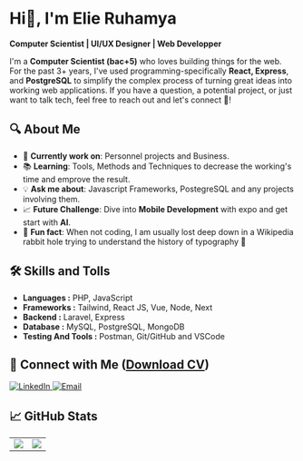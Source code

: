 # Hi👋, I'm Elie Ruhamya

__Computer Scientist | UI/UX Designer | Web Developper__

I'm a **Computer Scientist (bac+5)** who loves building things for the web. For the past 3+ years, I've used programming-specifically **React, Express**, and **PostgreSQL** to simplify the complex process of turning great ideas into working web applications. If you have a question, a potential project, or just want to talk tech, feel free to reach out and let's connect 🤝!

## 🔍 About Me

- 🌟 **Currently work on**: Personnel projects and Business.
- 📚 **Learning**: Tools, Methods and Techniques to decrease the working's time and emprove the result. 
- 💡 **Ask me about**: Javascript Frameworks, PostegreSQL and any projects involving them.
- 📈 **Future Challenge**: Dive into **Mobile Development** with expo and get start with **AI**.
- 🌱 **Fun fact**: When not coding, I am usually lost deep down in a Wikipedia rabbit hole trying to understand the history of typography 💯

## 🛠️ Skills and Tolls

- **Languages :** PHP, JavaScript
- **Frameworks :** Tailwind, React JS, Vue, Node, Next
- **Backend :** Laravel, Express
- **Database :** MySQL, PostgreSQL, MongoDB
- **Testing And Tools :** Postman, Git/GitHub and VSCode

## 🤝 Connect with Me (<a href="https://elie-ru01.netlify.app/cv/elie ruhamya.pdf" target="_black">**Download CV**</a>)

  <a href="https://www.linkedin.com/in/elie-ruhamya-996826285" target="_blank">
    <img src="https://camo.githubusercontent.com/b38b096af756695c6acd839338fdf761a79e7282ab4b42b8d1fdd3f8c5d2ffa8/68747470733a2f2f696d672e736869656c64732e696f2f62616467652f4c696e6b6564496e2d3041363643323f7374796c653d666f722d7468652d6261646765266c6f676f3d6c696e6b6564696e266c6f676f436f6c6f723d7768697465" alt="LinkedIn" data-canonical-src="https://img.shields.io/badge/LinkedIn-0A66C2?style=for-the-badge&amp;logo=linkedin&amp;logoColor=white" style="max-width: 100%;">
  </a>
  <a href="mailto:elieruhamya20@gmail.com">
    <img src="https://camo.githubusercontent.com/634f77c49d135ee81a2825173ce1e6d2afd5401913ec1802bcdc3e42e1ab1912/68747470733a2f2f696d672e736869656c64732e696f2f62616467652f456d61696c2d4541343333353f7374796c653d666f722d7468652d6261646765266c6f676f3d676d61696c266c6f676f436f6c6f723d7768697465" alt="Email" data-canonical-src="https://img.shields.io/badge/Email-EA4335?style=for-the-badge&amp;logo=gmail&amp;logoColor=white" style="max-width: 100%;">
  </a>
  <!-- <a href="https://twitter.com/RuhamyaElie" target="_blank">
    <img src="https://img.shields.io/badge/Twitter-blue?style=for-the-badge&logo=twitter&logoColor=white" alt="Twitter Badge"/>
  </a> -->

  <!-- <br/> -->
  <!-- **"Bridging vision and reality with robust code"**  -->
  <!-- [Portfolio](https://elie-ru01.netlify.app/) -->
  <!-- <a href="https://elie-ru01.netlify.app/cv/elie ruhamya.pdf" target="_black">**Download CV**</a> -->

## 📈 GitHub Stats

<table>
  <tr>
    <td valign="top"><img src="https://github-readme-stats.vercel.app/api?username=ElieRu&theme=vue-dark&show_icons=true&hide_border=true&count_private=true"/></td>
    <td valign="top"><img src="https://github-readme-stats.vercel.app/api/top-langs/?username=ElieRu&layout=compact&theme=vision-friendly-dark"/></td>
  </tr>
</table>



